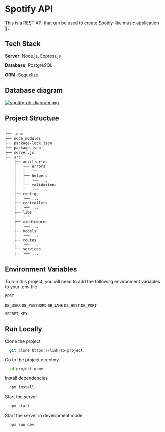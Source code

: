 
# Spotify API

This is a REST API that can be used to create Spotify-like music application 🎵.


## Tech Stack

**Server:** Node.js, Express.js

**Database:** PostgreSQL

**ORM:** Sequelize


## Database diagram

[![spotify-db-diagram.png](https://i.postimg.cc/BtWtsnVX/spotify-db-diagram.png)](https://postimg.cc/rRJqNMck)


## Project Structure

```bash
.
├── .env
├── node_modules
├── package-lock.json
├── package.json
├── server.js	
├── src
    ├── auxiliaries
    │   ├── errors 
    │   │   └── ... 
    │   ├── helpers
    │   │   └── ... 
    │   └── validations
    │   │   └── ... 
    ├── configs
    │   └── ... 
    ├── controllers
    │   └── ... 
    ├── libs
    │   └── ... 
    ├── middlewares
    │   └── ... 
    ├── models
    │   └── ... 
    ├── routes
    │   └── ... 
    └── services
    │   └── ... 

```
## Environment Variables

To run this project, you will need to add the following environment variables to your .env file

`PORT`

`DB_USER`
`DB_PASSWORD`
`DB_NAME`
`DB_HOST`
`DB_PORT`

`SECRET_KEY`


## Run Locally

Clone the project

```bash
  git clone https://link-to-project
```

Go to the project directory

```bash
  cd project-name
```

Install dependencies

```bash
  npm install
```

Start the server

```bash
  npm start
```

Start the server in development mode

```bash
  npm run dev
```

